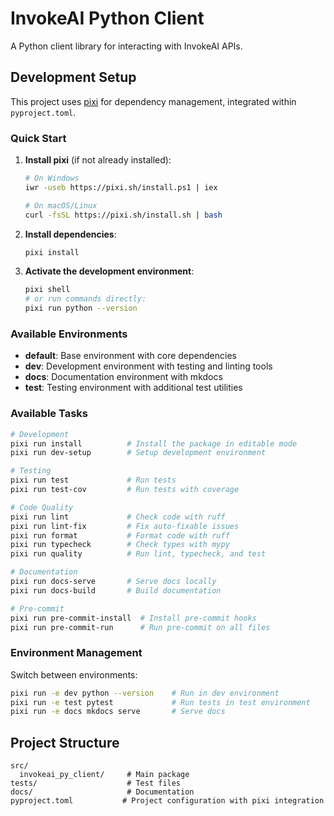 # InvokeAI Python Client

A Python client library for interacting with InvokeAI APIs.

## Development Setup

This project uses [pixi](https://pixi.sh/) for dependency management, integrated within `pyproject.toml`.

### Quick Start

1. **Install pixi** (if not already installed):
   ```bash
   # On Windows
   iwr -useb https://pixi.sh/install.ps1 | iex
   
   # On macOS/Linux
   curl -fsSL https://pixi.sh/install.sh | bash
   ```

2. **Install dependencies**:
   ```bash
   pixi install
   ```

3. **Activate the development environment**:
   ```bash
   pixi shell
   # or run commands directly:
   pixi run python --version
   ```

### Available Environments

- **default**: Base environment with core dependencies
- **dev**: Development environment with testing and linting tools
- **docs**: Documentation environment with mkdocs
- **test**: Testing environment with additional test utilities

### Available Tasks

```bash
# Development
pixi run install          # Install the package in editable mode
pixi run dev-setup        # Setup development environment

# Testing
pixi run test             # Run tests
pixi run test-cov         # Run tests with coverage

# Code Quality
pixi run lint             # Check code with ruff
pixi run lint-fix         # Fix auto-fixable issues
pixi run format           # Format code with ruff
pixi run typecheck        # Check types with mypy
pixi run quality          # Run lint, typecheck, and test

# Documentation
pixi run docs-serve       # Serve docs locally
pixi run docs-build       # Build documentation

# Pre-commit
pixi run pre-commit-install  # Install pre-commit hooks
pixi run pre-commit-run      # Run pre-commit on all files
```

### Environment Management

Switch between environments:
```bash
pixi run -e dev python --version    # Run in dev environment
pixi run -e test pytest             # Run tests in test environment
pixi run -e docs mkdocs serve       # Serve docs
```

## Project Structure

```
src/
  invokeai_py_client/     # Main package
tests/                    # Test files
docs/                     # Documentation
pyproject.toml           # Project configuration with pixi integration
```
